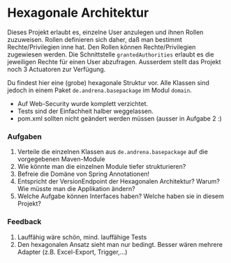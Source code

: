 # Hexagonale Architektur
Dieses Projekt erlaubt es, einzelne User anzulegen und ihnen Rollen zuzuweisen. 
Rollen definieren sich daher, daß man bestimmt Rechte/Privilegien inne hat.
Den Rollen können Rechte/Privilegien zugewiesen werden.
Die Schnittstelle `grantedAuthorities` erlaubt es die jeweiligen Rechte für einen User abzufragen.
Ausserdem stellt das Projekt noch 3 Actuatoren zur Verfügung.

Du findest hier eine (grobe) hexagonale Struktur vor.
Alle Klassen sind jedoch in einem Paket `de.andrena.basepackage` im Modul `domain`.

* Auf Web-Security wurde komplett verzichtet.
* Tests sind der Einfachheit halber weggelassen.
* pom.xml sollten nicht geändert werden müssen (ausser in Aufgabe 2 :)


### Aufgaben
1) Verteile die einzelnen Klassen aus `de.andrena.basepackage` auf die vorgegebenen Maven-Module
2) Wie könnte man die einzelnen Module tiefer strukturieren?
3) Befreie die Domäne von Spring Annotationen!
4) Entspricht der VersionEndpoint der Hexagonalen Architektur? Warum? Wie müsste man die Applikation ändern?
5) Welche Aufgabe können Interfaces haben? Welche haben sie in diesem Projekt?

### Feedback
1) Lauffähig wäre schön, mind. lauffähige Tests
2) Den hexagonalen Ansatz sieht man nur bedingt. Besser wären mehrere Adapter (z.B. Excel-Export, Trigger,...)



